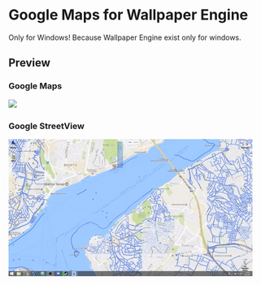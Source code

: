 # Google Maps for Wallpaper Engine

Only for Windows! Because Wallpaper Engine exist only for windows.

## Preview
### Google Maps
![](./assets/gif1.gif)
### Google StreetView
![](./assets/gif2.gif)
